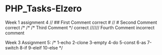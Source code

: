 # PHP_Tasks-Elzero
Week 1 assignment 4
      // ## First Comment correct
      # // # Second Comment  correct 
      /* /* /* Third Comment */  correct 
      ////// Fourth Comment  incorrect comment


Week 3
      Assignment 5:
      /*
          1-echo 
          2-clone 
          3-empty 
          4-do 
          5-const
          6-as
          7-switch 
          8-if 
          9-eleif 
          10-else
      */
      
